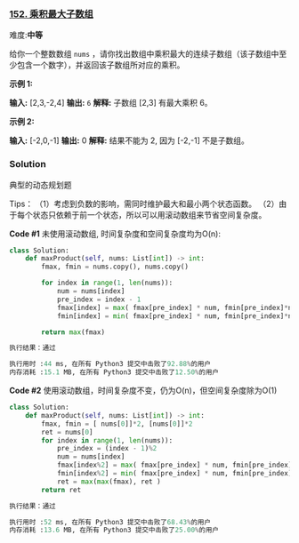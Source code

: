 
### [152. 乘积最大子数组](https://leetcode-cn.com/problems/maximum-product-subarray/)

难度:**中等**

给你一个整数数组  `nums` ，请你找出数组中乘积最大的连续子数组（该子数组中至少包含一个数字），并返回该子数组所对应的乘积。

**示例 1:**

**输入:** [2,3,-2,4]
**输出:** `6`
**解释:** 子数组 [2,3] 有最大乘积 6。

**示例 2:**

**输入:** [-2,0,-1]
**输出:** 0
**解释:** 结果不能为 2, 因为 [-2,-1] 不是子数组。

### Solution

典型的动态规划题

Tips：
（1）考虑到负数的影响，需同时维护最大和最小两个状态函数。
（2）由于每个状态只依赖于前一个状态，所以可以用滚动数组来节省空间复杂度。

**Code #1** 未使用滚动数组, 时间复杂度和空间复杂度均为O(n):
```python
class Solution:
    def maxProduct(self, nums: List[int]) -> int:
        fmax, fmin = nums.copy(), nums.copy()

        for index in range(1, len(nums)):
            num = nums[index]
            pre_index = index - 1 
            fmax[index] = max( fmax[pre_index] * num, fmin[pre_index]*num, num  )
            fmin[index] = min( fmax[pre_index] * num, fmin[pre_index]*num, num  )

        return max(fmax)

执行结果：通过

执行用时 :44 ms, 在所有 Python3 提交中击败了92.88%的用户
内存消耗 :15.1 MB, 在所有 Python3 提交中击败了12.50%的用户
```


**Code #2**  使用滚动数组，时间复杂度不变，仍为O(n)，但空间复杂度除为O(1) 
```python
class Solution:
    def maxProduct(self, nums: List[int]) -> int:
        fmax, fmin = [ nums[0]]*2, [nums[0]]*2
        ret = nums[0]
        for index in range(1, len(nums)):
            pre_index = (index - 1)%2
            num = nums[index]
            fmax[index%2] = max( fmax[pre_index] * num, fmin[pre_index]*num, num  )
            fmin[index%2] = min( fmax[pre_index] * num, fmin[pre_index]*num, num  )
            ret = max(max(fmax), ret )
        return ret 

执行结果：通过

执行用时 :52 ms, 在所有 Python3 提交中击败了68.43%的用户
内存消耗 :13.6 MB, 在所有 Python3 提交中击败了25.00%的用户
```

